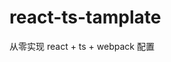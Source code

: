 <!--
 * @Author: your name
 * @Date: 2020-08-17 10:21:06
 * @LastEditTime: 2020-08-17 17:36:02
 * @LastEditors: your name
 * @Description: In User Settings Edit
 * @FilePath: /react-ts-tamplate/README.md
-->

# react-ts-tamplate

从零实现 react + ts + webpack 配置
